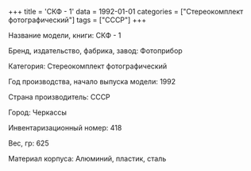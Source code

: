 +++
title = 'СКФ - 1'
data = 1992-01-01
categories = ["Стереокомплект фотографический"]
tags = ["СССР"]
+++

Название модели, книги: СКФ - 1

Бренд, издательство, фабрика, завод: Фотоприбор

Категория: Стереокомплект фотографический

Год производства, начало выпуска модели: 1992

Страна производитель: СССР

Город: Черкассы

Инвентаризационный номер: 418

Вес, гр: 625

Материал корпуса: Алюминий, пластик, сталь

